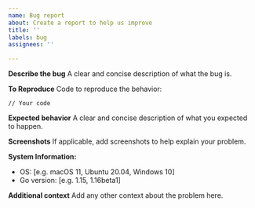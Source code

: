 ```yaml
---
name: Bug report
about: Create a report to help us improve
title: ''
labels: bug
assignees: ''

---
```


**Describe the bug**
A clear and concise description of what the bug is.

**To Reproduce**
Code to reproduce the behavior:
```golang
// Your code
```

**Expected behavior**
A clear and concise description of what you expected to happen.

**Screenshots**
If applicable, add screenshots to help explain your problem.

**System Information:**
 - OS: [e.g. macOS 11, Ubuntu 20.04, Windows 10]
 - Go version: [e.g. 1.15, 1.16beta1]

**Additional context**
Add any other context about the problem here.
